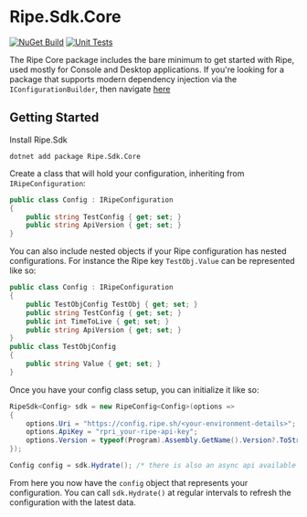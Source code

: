 # Ripe.Sdk.Core

[![NuGet Build](https://github.com/Ripe-Inc/ripe-sdks/actions/workflows/nuget-publish-core.yml/badge.svg)](https://github.com/Ripe-Inc/ripe-sdks/actions/workflows/nuget-publish-core.yml)
[![Unit Tests](https://github.com/Ripe-Inc/ripe-sdks/actions/workflows/unit-tests.yml/badge.svg)](https://github.com/Ripe-Inc/ripe-sdks/actions/workflows/unit-tests.yml)

The Ripe Core package includes the bare minimum to get started with Ripe, used mostly for Console and Desktop applications. If you're looking for 
a package that supports modern dependency injection via the `IConfigurationBuilder`, then navigate [here](../Ripe.Sdk.DependencyInjection/README.md)

## Getting Started
Install Ripe.Sdk
```
dotnet add package Ripe.Sdk.Core
```

Create a class that will hold your configuration, inheriting from `IRipeConfiguration`:
```csharp
public class Config : IRipeConfiguration
{
	public string TestConfig { get; set; }
	public string ApiVersion { get; set; }
}
```

You can also include nested objects if your Ripe configuration has nested configurations. For instance the Ripe key `TestObj.Value` can be represented like so:
```csharp
public class Config : IRipeConfiguration
{
	public TestObjConfig TestObj { get; set; }
	public string TestConfig { get; set; }
	public int TimeToLive { get; set; }
	public string ApiVersion { get; set; }
}
public class TestObjConfig
{
	public string Value { get; set; }
}
```

Once you have your config class setup, you can initialize it like so:
```csharp
RipeSdk<Config> sdk = new RipeConfig<Config>(options => 
{
	options.Uri = "https://config.ripe.sh/<your-environment-details>";
	options.ApiKey = "rpri_your-ripe-api-key";
	options.Version = typeof(Program).Assembly.GetName().Version?.ToString() ?? ""
});

Config config = sdk.Hydrate(); /* there is also an async api available with HydrateAsync() */
```

From here you now have the `config` object that represents your configuration. You can call `sdk.Hydrate()` at regular intervals to refresh the configuration with the latest data.